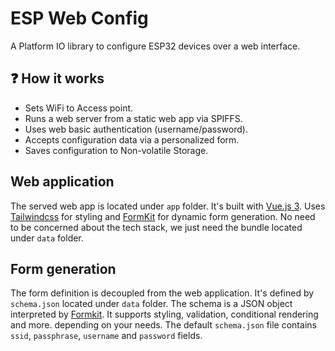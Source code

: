 # ESP Web Config

A Platform IO library to configure ESP32 devices over a web interface.

## ❓ How it works

- Sets WiFi to Access point.
- Runs a web server from a static web app via SPIFFS.
- Uses web basic authentication (username/password).
- Accepts configuration data via a personalized form.
- Saves configuration to Non-volatile Storage.

## Web application

The served web app is located under `app` folder.
It's built with [Vue.js 3](https://vuejs.org/). Uses [Tailwindcss](https://tailwindcss.com/) for styling and [FormKit](https://formkit.com/) for dynamic form generation. No need to be concerned about the tech stack, we just need the bundle located under `data` folder.

## Form generation

The form definition is decoupled from the web application. It's defined by `schema.json` located under `data` folder. The schema is a JSON object interpreted by [Formkit](https://formkit.com/essentials/schema). It supports styling, validation, conditional rendering and more. depending on your needs. The default `schema.json` file contains `ssid`, `passphrase`, `username` and `password` fields.
